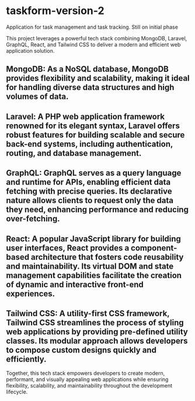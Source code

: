 # taskform-version-2
Application for task management and task tracking. Still on initial phase

This project leverages a powerful tech stack combining MongoDB, Laravel, GraphQL, React, and Tailwind CSS to deliver a modern and efficient web application solution.

## MongoDB: As a NoSQL database, MongoDB provides flexibility and scalability, making it ideal for handling diverse data structures and high volumes of data.

## Laravel: A PHP web application framework renowned for its elegant syntax, Laravel offers robust features for building scalable and secure back-end systems, including authentication, routing, and database management.

## GraphQL: GraphQL serves as a query language and runtime for APIs, enabling efficient data fetching with precise queries. Its declarative nature allows clients to request only the data they need, enhancing performance and reducing over-fetching.

## React: A popular JavaScript library for building user interfaces, React provides a component-based architecture that fosters code reusability and maintainability. Its virtual DOM and state management capabilities facilitate the creation of dynamic and interactive front-end experiences.

## Tailwind CSS: A utility-first CSS framework, Tailwind CSS streamlines the process of styling web applications by providing pre-defined utility classes. Its modular approach allows developers to compose custom designs quickly and efficiently.

Together, this tech stack empowers developers to create modern, performant, and visually appealing web applications while ensuring flexibility, scalability, and maintainability throughout the development lifecycle.
